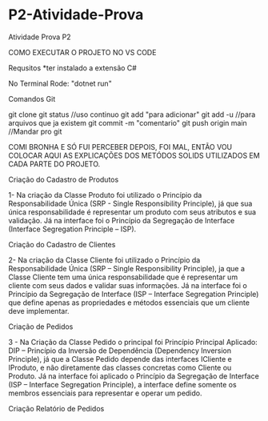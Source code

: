 # P2-Atividade-Prova
Atividade Prova P2

COMO EXECUTAR O PROJETO NO VS CODE

Requsitos
*ter instalado a extensão C#

No Terminal Rode: "dotnet run"

Comandos Git

git clone 
git status //uso continuo
git add "para adicionar"
git add -u //para arquivos que ja existem
git commit -m "comentario"
git push origin main //Mandar pro git


COMI BRONHA E SÓ FUI PERCEBER DEPOIS, FOI MAL, ENTÃO VOU COLOCAR AQUI AS EXPLICAÇÕES DOS METÓDOS SOLIDS UTILIZADOS EM CADA PARTE DO PROJETO.

Criação do Cadastro de Produtos

1- Na criação da Classe Produto foi utilizado o Princípio da Responsabilidade Única (SRP - Single Responsibility Principle), já que sua única responsabilidade é representar um produto com seus atributos e sua validação. Já na interface foi o Princípio da Segregação de Interface (Interface Segregation Principle – ISP).

Criação do Cadastro de Clientes

2- Na criação da Classe Cliente foi utilizado o Princípio da Responsabilidade Única (SRP – Single Responsibility Principle), ja que a Classe Cliente tem uma única responsabilidade que é representar um cliente com seus dados e validar suas informações. Já na interface foi o Princípio da Segregação de Interface (ISP – Interface Segregation Principle) que define apenas as propriedades e métodos essenciais que um cliente deve implementar.

Criação de Pedidos

3 - Na Criação da Classe Pedido o principal foi Princípio Principal Aplicado: DIP – Princípio da Inversão de Dependência (Dependency Inversion Principle), já que a Classe Pedido depende das interfaces ICliente e IProduto, e não diretamente das classes concretas como Cliente ou Produto. Já na interface foi aplicado o Princípio da Segregação de Interface (ISP – Interface Segregation Principle), a interface define somente os membros essenciais para representar e operar um pedido.

Criação Relatório de Pedidos










